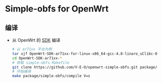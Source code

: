 Simple-obfs for OpenWrt
===

编译
---

 - 从 OpenWrt 的 [SDK][S] 编译

   ```bash
   # 以 ar71xx 平台为例
   tar xjf OpenWrt-SDK-ar71xx-for-linux-x86_64-gcc-4.8-linaro_uClibc-0.9.33.2.tar.bz2
   cd OpenWrt-SDK-ar71xx-*
   # 获取 simple-obfs Makefile
   git clone https://github.com/V-E-O/openwrt-simple-obfs.git package/simple-obfs
   # 开始编译
   make package/simple-obfs/compile V=s
   ```


  [S]: https://wiki.openwrt.org/doc/howto/obtain.firmware.sdk

